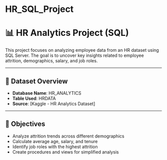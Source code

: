 # HR_SQL_Project
# 📊 HR Analytics Project (SQL)

This project focuses on analyzing employee data from an HR dataset using SQL Server. The goal is to uncover key insights related to employee attrition, demographics, salary, and job roles.

---          

## 📁 Dataset Overview

- **Database Name**: HR_ANALYTICS
- **Table Used**: HRDATA
- **Source**: [Kaggle - HR Analytics Dataset]

---

## 🎯 Objectives

- Analyze attrition trends across different demographics
- Calculate average age, salary, and tenure
- Identify job roles with the highest attrition
- Create procedures and views for simplified analysis
